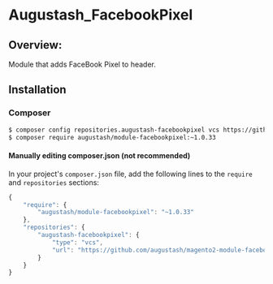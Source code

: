# Augustash_FacebookPixel

## Overview:

Module that adds FaceBook Pixel to header.

## Installation

### Composer

```bash
$ composer config repositories.augustash-facebookpixel vcs https://github.com/augustash/magento2-module-facebookpixel.git
$ composer require augustash/module-facebookpixel:~1.0.33
```


#### Manually editing composer.json (not recommended)

In your project's `composer.json` file, add the following lines to the `require` and `repositories` sections:

```js
{
    "require": {
        "augustash/module-facebookpixel": "~1.0.33"
    },
    "repositories": {
        "augustash-facebookpixel": {
            "type": "vcs",
            "url": "https://github.com/augustash/magento2-module-facebookpixel.git"
        }
    }
}
```
